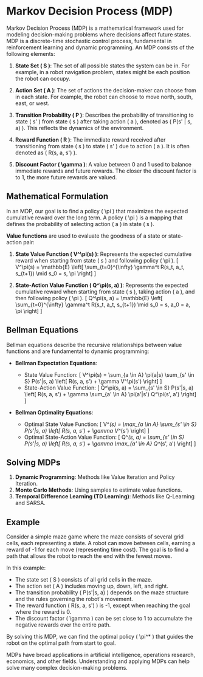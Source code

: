 # Markov Decision Process (MDP)

Markov Decision Process (MDP) is a mathematical framework used for modeling decision-making problems where decisions affect future states. MDP is a discrete-time stochastic control process, fundamental in reinforcement learning and dynamic programming. An MDP consists of the following elements:

1. **State Set \( S \)**: The set of all possible states the system can be in. For example, in a robot navigation problem, states might be each position the robot can occupy.

2. **Action Set \( A \)**: The set of actions the decision-maker can choose from in each state. For example, the robot can choose to move north, south, east, or west.

3. **Transition Probability \( P \)**: Describes the probability of transitioning to state \( s' \) from state \( s \) after taking action \( a \), denoted as \( P(s' | s, a) \). This reflects the dynamics of the environment.

4. **Reward Function \( R \)**: The immediate reward received after transitioning from state \( s \) to state \( s' \) due to action \( a \). It is often denoted as \( R(s, a, s') \).

5. **Discount Factor \( \gamma \)**: A value between 0 and 1 used to balance immediate rewards and future rewards. The closer the discount factor is to 1, the more future rewards are valued.

## Mathematical Formulation

In an MDP, our goal is to find a policy \( \pi \) that maximizes the expected cumulative reward over the long term. A policy \( \pi \) is a mapping that defines the probability of selecting action \( a \) in state \( s \).

**Value functions** are used to evaluate the goodness of a state or state-action pair:
1. **State Value Function \( V^\pi(s) \)**: Represents the expected cumulative reward when starting from state \( s \) and following policy \( \pi \).
\[ V^\pi(s) = \mathbb{E} \left[ \sum_{t=0}^{\infty} \gamma^t R(s_t, a_t, s_{t+1}) \mid s_0 = s, \pi \right] \]

2. **State-Action Value Function \( Q^\pi(s, a) \)**: Represents the expected cumulative reward when starting from state \( s \), taking action \( a \), and then following policy \( \pi \).
\[ Q^\pi(s, a) = \mathbb{E} \left[ \sum_{t=0}^{\infty} \gamma^t R(s_t, a_t, s_{t+1}) \mid s_0 = s, a_0 = a, \pi \right] \]

## Bellman Equations

Bellman equations describe the recursive relationships between value functions and are fundamental to dynamic programming:

- **Bellman Expectation Equations**:
  - State Value Function:
  \[ V^\pi(s) = \sum_{a \in A} \pi(a|s) \sum_{s' \in S} P(s'|s, a) \left[ R(s, a, s') + \gamma V^\pi(s') \right] \]
  - State-Action Value Function:
  \[ Q^\pi(s, a) = \sum_{s' \in S} P(s'|s, a) \left[ R(s, a, s') + \gamma \sum_{a' \in A} \pi(a'|s') Q^\pi(s', a') \right] \]

- **Bellman Optimality Equations**:
  - Optimal State Value Function:
  \[ V^*(s) = \max_{a \in A} \sum_{s' \in S} P(s'|s, a) \left[ R(s, a, s') + \gamma V^*(s') \right] \]
  - Optimal State-Action Value Function:
  \[ Q^*(s, a) = \sum_{s' \in S} P(s'|s, a) \left[ R(s, a, s') + \gamma \max_{a' \in A} Q^*(s', a') \right] \]

## Solving MDPs

1. **Dynamic Programming**: Methods like Value Iteration and Policy Iteration.
2. **Monte Carlo Methods**: Using samples to estimate value functions.
3. **Temporal Difference Learning (TD Learning)**: Methods like Q-Learning and SARSA.

## Example

Consider a simple maze game where the maze consists of several grid cells, each representing a state. A robot can move between cells, earning a reward of -1 for each move (representing time cost). The goal is to find a path that allows the robot to reach the end with the fewest moves.

In this example:
- The state set \( S \) consists of all grid cells in the maze.
- The action set \( A \) includes moving up, down, left, and right.
- The transition probability \( P(s'|s, a) \) depends on the maze structure and the rules governing the robot's movement.
- The reward function \( R(s, a, s') \) is -1, except when reaching the goal where the reward is 0.
- The discount factor \( \gamma \) can be set close to 1 to accumulate the negative rewards over the entire path.

By solving this MDP, we can find the optimal policy \( \pi^* \) that guides the robot on the optimal path from start to goal.

MDPs have broad applications in artificial intelligence, operations research, economics, and other fields. Understanding and applying MDPs can help solve many complex decision-making problems.
